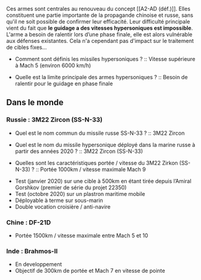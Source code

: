Ces armes sont centrales au renouveau du concept [[A2-AD (déf.)]]. Elles constituent une partie importante de la propagande chinoise et russe, sans qu'il ne soit possible de confirmer leur efficacité. Leur difficulté principale vient du fait que **le guidage a des vitesses hypersoniques est impossible**. L'arme a besoin de ralentir lors d’une phase finale, elle est alors vulnérable aux défenses existantes. Cela n'a cependant pas d'impact sur le traitement de cibles fixes...

- Comment sont définis les missiles hypersoniques ? :: Vitesse supérieure à Mach 5 (environ 6000 km/h)
<!--ID: 1616772689420-->
- Quelle est la limite principale des armes hypersoniques ? :: Besoin de ralentir pour le guidage en phase finale
<!--ID: 1616772689462-->


## Dans le monde

### Russie : 3M22 Zircon (SS-N-33)

- Quel est le nom commun du missile russe SS-N-33 ? :: 3M22 Zircon
<!--ID: 1616772689500-->
- Quel est le nom du missile hypersonique déployé dans la marine russe à partir des années 2020 ? :: 3M22 Zircon (SS-N-33)
<!--ID: 1616772689536-->
- Quelles sont les caractéristiques portée / vitesse du 3M22 Zirkon (SS-N-33) ? :: Portée 1000km / vitesse maximale Mach 9 
<!--ID: 1616772689574-->
- Test (janvier 2020) sur une cible à 500km en étant tirée depuis l’Amiral Gorshkov (premier de série du projet 22350)
- Test (octobre 2020) sur un plastron maritime mobile
- Déployable à terme sur sous-marin
- Double vocation croisière / anti-navire

### Chine : DF-21D
- Portée 1500km / vitesse maximale entre Mach 5 et 10

### Inde : Brahmos-II
- En developpement 
- Objectif de 300km de portée et Mach 7 en vitesse de pointe
